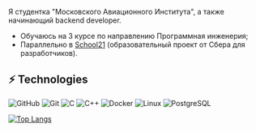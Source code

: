 

Я студентка "Московского Авиационного Института", а также начинающий backend developer.

- Обучаюсь на 3 курсе по направлению Программная инженерия;
- Параллельно в [School21](https://21-school.ru/) (образовательный проект от Сбера для разработчиков).

## ⚡ Technologies

![GitHub](https://img.shields.io/badge/-GitHub-181717?style=flat-square&logo=github)
![Git](https://img.shields.io/badge/-Git-F05033?style=flat-square&logo=git&logoColor=white)
![C](https://img.shields.io/badge/-C-A8B9CC?style=flat-square&logo=c&logoColor=white)
![C++](https://img.shields.io/badge/-C++-00599C?style=flat-square&logo=c%2B%2B&logoColor=white)
![Docker](https://img.shields.io/badge/-Docker-2496ED?style=flat-square&logo=docker&logoColor=white)
![Linux](https://img.shields.io/badge/-Linux-FCC624?style=flat-square&logo=linux&logoColor=black)
![PostgreSQL](https://img.shields.io/badge/-PostgreSQL-4169E1?style=flat-square&logo=postgresql&logoColor=white)



[![Top Langs](https://github-readme-stats.vercel.app/api/top-langs/?username=lenchik-en)](https://github.com/lenchik-en/github-readme-stats)
